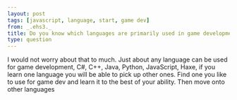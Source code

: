```yaml
---
layout: post
tags: [javascript, language, start, game dev]
from: _.ehs3._
title: Do you know which languages are primarily used in game development? I know JS, C# are ones. Are there any others?
type: question
---
```

I would not worry about that to much. Just about any language can be used for game development, C#, C++, Java, Python, JavaScript, Haxe, if you learn one language you will be able to pick up other ones. Find one you like to use for game dev and learn it to the best of your ability. Then move onto other languages
